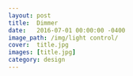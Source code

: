 ```yaml
---
layout: post
title:  Dimmer
date:   2016-07-01 00:00:00 -0400
image_path:	/img/light control/
cover:  title.jpg
images: [title.jpg]
category: design
---
```


